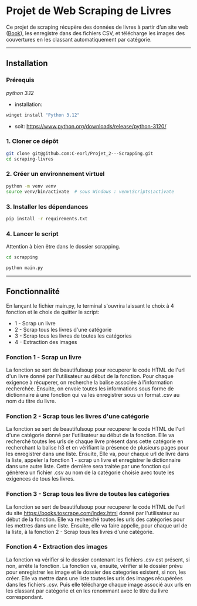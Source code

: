 # Projet de Web Scraping de Livres

Ce projet de scraping récupère des données de livres à partir d’un site web ([Book](https://books.toscrape.com/index.html)), les enregistre dans des fichiers CSV, et télécharge les images des couvertures en les classant automatiquement par catégorie.

---

## Installation

### Prérequis
*python 3.12*
- installation:
```bash
winget install "Python 3.12"
```
- soit:
https://www.python.org/downloads/release/python-3120/

### 1. Cloner ce dépôt
```bash
git clone git@github.com:C-eorl/Projet_2---Scrapping.git
cd scraping-livres
```
### 2. Créer un environnement virtuel
```bash
python -m venv venv
source venv/bin/activate  # sous Windows : venv\Scripts\activate
```
### 3. Installer les dépendances
```bash
pip install -r requirements.txt
```
### 4. Lancer le script
Attention à bien être dans le dossier scrapping.
```bash
cd scrapping
```
```bash
python main.py
```


---

## Fonctionnalité

En lançant le fichier main.py, le terminal s'ouvrira laissant le choix à 4 fonction et le choix de quitter le script:
 - 1 - Scrap un livre
 - 2 - Scrap tous les livres d'une catégorie
 - 3 - Scrap tous les livres de toutes les catégories
 - 4 - Extraction des images

### Fonction 1 - Scrap un livre

La fonction se sert de beautifulsoup pour recuperer le code HTML de l'url d'un livre donné par l'utilisateur au début de la fonction.
Pour chaque exigence à récuperer, on recherche la balise associée à l'information recherchée. 
Ensuite, on envoie toutes les informations sous forme de dictionnaire à une fonction qui va les enregistrer sous un format .csv au nom du titre du livre.

### Fonction 2 - Scrap tous les livres d'une catégorie

La fonction se sert de beautifulsoup pour recuperer le code HTML de l'url d'une catégorie donné par l'utilisateur au début de la fonction.
Elle va recherché toutes les urls de chaque livre présent dans cette catégorie en recherchant la balise h3 et en vérifiant la présence de plusieurs pages pour les enregistrer dans une liste.
Ensuite, Elle va, pour chaque url de livre dans la liste, appeler la fonction 1 - scrap un livre et enregistrer le dictionnaire dans une autre liste.
Cette dernière sera traitée par une fonction qui génèrera un fichier .csv au nom de la catégorie choisie avec toute les exigences de tous les livres.

### Fonction 3 - Scrap tous les livre de toutes les catégories

La fonction se sert de beautifulsoup pour recuperer le code HTML de l'url du site https://books.toscrape.com/index.html donné par l'utilisateur au début de la fonction.
Elle va recherché toutes les urls des catégories pour les mettres dans une liste.
Ensuite, elle va faire appelle, pour chaque url de la liste, à la fonction 2 - Scrap tous les livres d'une catégorie.

### Fonction 4 - Extraction des images

La fonction va vérifier si le dossier contenant les fichiers .csv est présent, si non, arrête la fonction.
La fonction va, ensuite, vérifier si le dossier prévu pour enregistrer les image et le dossier des categories existent, si non, les créer.
Elle va mettre dans une liste toutes les urls des images récupérées dans les fichiers .csv.
Puis elle télécharge chaque image associé aux urls en les classant par catégorie et en les renommant avec le titre du livre correspondant.
